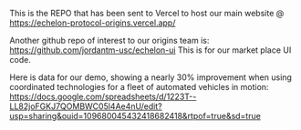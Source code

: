 This is the REPO that has been sent to Vercel to host our main website @ https://echelon-protocol-origins.vercel.app/ 

Another github repo of interest to our origins team is: https://github.com/jordantm-usc/echelon-ui 
This is for our market place UI code. 

Here is data for our demo, showing a nearly 30% improvement when using coordinated technologies for a fleet of automated vehicles in motion: https://docs.google.com/spreadsheets/d/1223T--LL82joFGKJ7QOMBWC05l4Ae4nU/edit?usp=sharing&ouid=109680045432418682418&rtpof=true&sd=true 